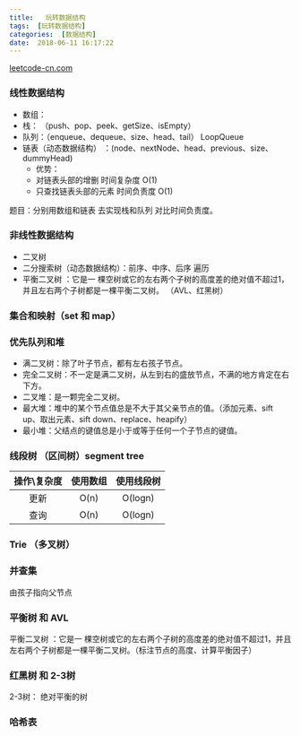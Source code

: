 ```yaml
---
title:   玩转数据结构
tags:  [玩转数据结构]
categories:  [数据结构]
date:  2018-06-11 16:17:22
---
```



[leetcode-cn.com](https://leetcode-cn.com/problemset/all/)

### 线性数据结构

* 数组：
* 栈： （push、pop、peek、getSize、isEmpty）
* 队列：（enqueue、dequeue、size、head、tail）  LoopQueue
* 链表（动态数据结构） ：(node、nextNode、head、previous、size、dummyHead) 
	* 优势：
	* 对链表头部的增删 时间复杂度 O(1)
	* 只查找链表头部的元素 时间负责度 O(1)


题目：分别用数组和链表 去实现栈和队列   对比时间负责度。

### 非线性数据结构
* 二叉树
* 二分搜索树（动态数据结构）：前序、中序、后序 遍历
* 平衡二叉树 ：它是一 棵空树或它的左右两个子树的高度差的绝对值不超过1，并且左右两个子树都是一棵平衡二叉树。 （AVL、红黑树）

### 集合和映射（set 和 map）

### 优先队列和堆

* 满二叉树：除了叶子节点，都有左右孩子节点。
* 完全二叉树：不一定是满二叉树，从左到右的盛放节点，不满的地方肯定在右下方。
* 二叉堆：是一颗完全二叉树。
* 最大堆：堆中的某个节点值总是不大于其父亲节点的值。（添加元素、sift up、取出元素、sift down、replace、heapify）
* 最小堆：父结点的键值总是小于或等于任何一个子节点的键值。

### 线段树 （区间树）segment tree

操作\复杂度 | 使用数组 | 使用线段树 
:-: | :-: | :-: 
更新 | O(n) | O(logn) 
查询 | O(n) | O(logn) 

### Trie （多叉树）

### 并查集 
 由孩子指向父节点

### 平衡树 和 AVL 
平衡二叉树 ：它是一 棵空树或它的左右两个子树的高度差的绝对值不超过1，并且左右两个子树都是一棵平衡二叉树。（标注节点的高度、计算平衡因子）

### 红黑树 和 2-3树 

 2-3树： 绝对平衡的树
 
### 哈希表
